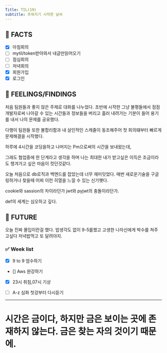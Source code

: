 ```yaml
---
Title: TIL(19)
subtitle: 추워지기 시작한 날씨
---
```


## 📌 FACTS

- [x]  아침회의
- [ ]  mytil/token받아와서 내글만읽어오기
- [ ]  점심회의
- [ ]  저녁회의
- [x]  회원가입
- [x]  로그인

## 📌 FEELINGS/FINDINGS

처음 팀원들과 좋지 않은 주제로 대화를 나누었다.
초반에 시작한 그냥 불평들에서 점점 개발자로써 나아갈 수 있는 시간들과 정보들을 버리고 흘러 내려가는 기분이
들어 용기를 내서 나의 문제를 공유했다.

다행이 팀원들 또한 불합리함과 내 살인적인 스캐줄이 동조해주어 첫 회의떄부터 빠르게 문제해결을 시작했다.

하루에 4시간을 코딩을하고 나머지는 Pm으로써의 시간을 보내왔는데,

그래도 협업중에 한 단계라고 생각을 하며 나는 최대한 내가 받고싶은 이득은 조금이라도 챙겨가고 싶은 마음이 컷던것같다.

오늘 처음으로 db로직과 백엔드를 잡았는데 너무 재미잇었다. 매번 새로운기술을 구글링하거나 찾을때 어찌 이런 히열을 느낄 수 있는 신기햿다.

cookie와 sassion의 차이라던가
jwt와 pyjwt의 충돌이라던가.

def의 세계는 심오하고 깊다.
## 📌 FUTURE

오늘 진짜 몰입이란걸 했다.
밥생각도 없이 9-5를했고 고생한 나자신에게 박수를 쳐주고싶다
저녁밥먹고 또 달려야지.
### ✅ Week list
- [x]   9 to 9 엄수하기

- []   Aws 완강하기

- [x]   23시 취침,07시 기상

- [ ]   A-z 심화 첫강부터 다시듣기

---

# 시간은 금이다, 하지만 금은 보이는 곳에 존재하지 않는다. 금은 찾는 자의 것이기 때문에.
